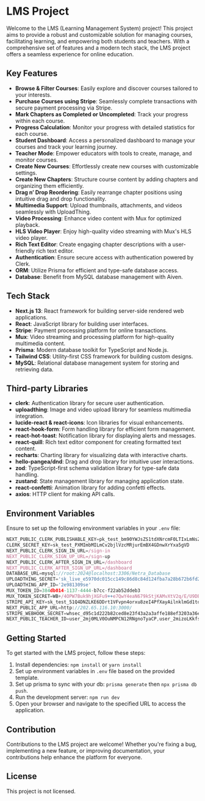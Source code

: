 # LMS Project

Welcome to the LMS (Learning Management System) project! This project aims to provide a robust and customizable solution for managing courses, facilitating learning, and empowering both students and teachers. With a comprehensive set of features and a modern tech stack, the LMS project offers a seamless experience for online education.

## Key Features

- **Browse & Filter Courses**: Easily explore and discover courses tailored to your interests.
- **Purchase Courses using Stripe**: Seamlessly complete transactions with secure payment processing via Stripe.
- **Mark Chapters as Completed or Uncompleted**: Track your progress within each course.
- **Progress Calculation**: Monitor your progress with detailed statistics for each course.
- **Student Dashboard**: Access a personalized dashboard to manage your courses and track your learning journey.
- **Teacher Mode**: Empower educators with tools to create, manage, and monitor courses.
- **Create New Courses**: Effortlessly create new courses with customizable settings.
- **Create New Chapters**: Structure course content by adding chapters and organizing them efficiently.
- **Drag n’ Drop Reordering**: Easily rearrange chapter positions using intuitive drag and drop functionality.
- **Multimedia Support**: Upload thumbnails, attachments, and videos seamlessly with UploadThing.
- **Video Processing**: Enhance video content with Mux for optimized playback.
- **HLS Video Player**: Enjoy high-quality video streaming with Mux's HLS video player.
- **Rich Text Editor**: Create engaging chapter descriptions with a user-friendly rich text editor.
- **Authentication**: Ensure secure access with authentication powered by Clerk.
- **ORM**: Utilize Prisma for efficient and type-safe database access.
- **Database**: Benefit from MySQL database management with Aiven.

## Tech Stack

- **Next.js 13**: React framework for building server-side rendered web applications.
- **React**: JavaScript library for building user interfaces.
- **Stripe**: Payment processing platform for online transactions.
- **Mux**: Video streaming and processing platform for high-quality multimedia content.
- **Prisma**: Modern database toolkit for TypeScript and Node.js.
- **Tailwind CSS**: Utility-first CSS framework for building custom designs.
- **MySQL**: Relational database management system for storing and retrieving data.

## Third-party Libraries

- **clerk**: Authentication library for secure user authentication.
- **uploadthing**: Image and video upload library for seamless multimedia integration.
- **lucide-react & react-icons**: Icon libraries for visual enhancements.
- **react-hook-form**: Form handling library for efficient form management.
- **react-hot-toast**: Notification library for displaying alerts and messages.
- **react-quill**: Rich text editor component for creating formatted text content.
- **recharts**: Charting library for visualizing data with interactive charts.
- **hello-pangea/dnd**: Drag and drop library for intuitive user interactions.
- **zod**: TypeScript-first schema validation library for type-safe data handling.
- **zustand**: State management library for managing application state.
- **react-confetti**: Animation library for adding confetti effects.
- **axios**: HTTP client for making API calls.

## Environment Variables

Ensure to set up the following environment variables in your `.env` file:

```js
NEXT_PUBLIC_CLERK_PUBLISHABLE_KEY=pk_test_bm90YWJsZS1tdXNrcmF0LTIxLmNsZXJrLmFjY291bnRzLmRldiQ
CLERK_SECRET_KEY=sk_test_PXMImbMILmCv2bjlVzcMRjurEmBX4GDnwXrYxa5gVD
NEXT_PUBLIC_CLERK_SIGN_IN_URL=/sign-in
NEXT_PUBLIC_CLERK_SIGN_UP_URL=/sign-up
NEXT_PUBLIC_CLERK_AFTER_SIGN_IN_URL=/dashboard
NEXT_PUBLIC_CLERK_AFTER_SIGN_UP_URL=/dashboard
DATABASE_URL=mysql://root:2024@localhost:3306/Netra_Database
UPLOADTHING_SECRET='sk_live_e5970dc015cc149c86d8c84d124fba7a28b672b6fd2b9e23d0fc0060692070f1'
UPLOADTHING_APP_ID='2e981309se'
MUX_TOKEN_ID=384db014-1137-4444-b7cc-f22ab52ddeb3
MUX_TOKEN_SECRET=WB+/4OPW7Buk9hjXGFu9++e7QwY4eaN679kStjKAMvXtV2q/E/U9DBFM1zafg2bTBuA/tNwe1xi
STRIPE_API_KEY=sk_test_51Q4DNZLKE6DDrt1VFvpn4orxu8zeI4PfXayAilnklmGd1tdT16pDiIxJVq5sBfsUqFyQ6Y8YAvvDccoPCWqrJ44R00AJt1LgUT
NEXT_PUBLIC_APP_URL=http://202.65.116.10:3000/
STRIPE_WEBHOOK_SECRET=whsec_d95c1d222b82ced8e23f43a2a3affe188ef3203a36e5638c095309d57f34f1ed
NEXT_PUBLIC_TEACHER_ID=user_2mj0MLV0OuNMPCN12RNgnoTyaCP,user_2mizoLKkfsy3sVdyZaV9WcgXZi0,user_2mkQpcuXMIOoo9omYiW9nGncCy7,user_2mkJiFlVbxLU0QidmPwK2uHw0Of
```


## Getting Started

To get started with the LMS project, follow these steps:

1. Install dependencies: `npm install` or `yarn install`
2. Set up environment variables in `.env` file based on the provided template.
3. Set up prisma to sync with your db: `prisma generate` then `npx prisma db push`.
4. Run the development server: `npm run dev`
5. Open your browser and navigate to the specified URL to access the application.

## Contribution

Contributions to the LMS project are welcome! Whether you're fixing a bug, implementing a new feature, or improving documentation, your contributions help enhance the platform for everyone.

## License

This project is not licensed.
